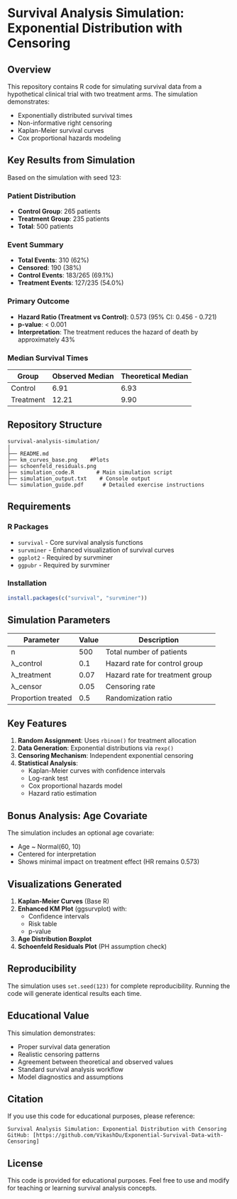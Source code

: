 # Survival Analysis Simulation: Exponential Distribution with Censoring

## Overview

This repository contains R code for simulating survival data from a hypothetical clinical trial with two treatment arms. The simulation demonstrates:
- Exponentially distributed survival times
- Non-informative right censoring
- Kaplan-Meier survival curves
- Cox proportional hazards modeling

## Key Results from Simulation

Based on the simulation with seed 123:

### Patient Distribution
- **Control Group**: 265 patients
- **Treatment Group**: 235 patients
- **Total**: 500 patients

### Event Summary
- **Total Events**: 310 (62%)
- **Censored**: 190 (38%)
- **Control Events**: 183/265 (69.1%)
- **Treatment Events**: 127/235 (54.0%)

### Primary Outcome
- **Hazard Ratio (Treatment vs Control)**: 0.573 (95% CI: 0.456 - 0.721)
- **p-value**: < 0.001
- **Interpretation**: The treatment reduces the hazard of death by approximately 43%

### Median Survival Times
| Group | Observed Median | Theoretical Median |
|-------|-----------------|-------------------|
| Control | 6.91 | 6.93 |
| Treatment | 12.21 | 9.90 |

## Repository Structure

```
survival-analysis-simulation/
│
├── README.md              
├── km_curves_base.png    #Plots
├── schoenfeld_residuals.png
├── simulation_code.R       # Main simulation script
├── simulation_output.txt    # Console output
└── simulation_guide.pdf      # Detailed exercise instructions
```

## Requirements

### R Packages
- `survival` - Core survival analysis functions
- `survminer` - Enhanced visualization of survival curves
- `ggplot2` - Required by survminer
- `ggpubr` - Required by survminer

### Installation
```r
install.packages(c("survival", "survminer"))
```

## Simulation Parameters

| Parameter | Value | Description |
|-----------|-------|-------------|
| n | 500 | Total number of patients |
| λ_control | 0.1 | Hazard rate for control group |
| λ_treatment | 0.07 | Hazard rate for treatment group |
| λ_censor | 0.05 | Censoring rate |
| Proportion treated | 0.5 | Randomization ratio |

## Key Features

1. **Random Assignment**: Uses `rbinom()` for treatment allocation
2. **Data Generation**: Exponential distributions via `rexp()`
3. **Censoring Mechanism**: Independent exponential censoring
4. **Statistical Analysis**:
   - Kaplan-Meier curves with confidence intervals
   - Log-rank test
   - Cox proportional hazards model
   - Hazard ratio estimation

## Bonus Analysis: Age Covariate

The simulation includes an optional age covariate:
- Age ~ Normal(60, 10)
- Centered for interpretation
- Shows minimal impact on treatment effect (HR remains 0.573)

## Visualizations Generated

1. **Kaplan-Meier Curves** (Base R)
2. **Enhanced KM Plot** (ggsurvplot) with:
   - Confidence intervals
   - Risk table
   - p-value
3. **Age Distribution Boxplot**
4. **Schoenfeld Residuals Plot** (PH assumption check)

## Reproducibility

The simulation uses `set.seed(123)` for complete reproducibility. Running the code will generate identical results each time.

## Educational Value

This simulation demonstrates:
- Proper survival data generation
- Realistic censoring patterns
- Agreement between theoretical and observed values
- Standard survival analysis workflow
- Model diagnostics and assumptions

## Citation

If you use this code for educational purposes, please reference:
```
Survival Analysis Simulation: Exponential Distribution with Censoring
GitHub: [https://github.com/VikashDu/Exponential-Survival-Data-with-Censoring]
```

## License

This code is provided for educational purposes. Feel free to use and modify for teaching or learning survival analysis concepts.
